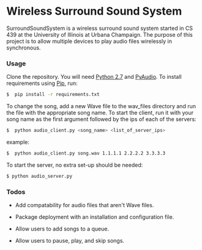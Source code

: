 # Wireless Surround Sound System

SurroundSoundSystem is a wireless surround sound system started in CS 439 at the University of Illinois at Urbana Champaign. The purpose of this project is to allow multiple devices to play audio files wirelessly in synchronous. 

### Usage

Clone the repository. You will need [Python 2.7][python] and [PyAudio][pyaudio]. To install requirements using [Pip][pip], run:
```sh
$  pip install -r requirements.txt
```

To change the song, add a new Wave file to the wav_files directory and run the file with the appropriate song name. To start the client, run it with your song name as the first argument followed by the ips of each of the servers:

```sh
$  python audio_client.py <song_name> <list_of_server_ips>
```

example:

```sh
$  python audio_client.py song.wav 1.1.1.1 2.2.2.2 3.3.3.3
```

To start the server, no extra set-up should be needed:

```sh
$ python audio_server.py
```

### Todos

 * Add compatability for audio files that aren't Wave files.
 * Package deployment with an installation and configuration file.
 * Allow users to add songs to a queue.
 * Allow users to pause, play, and skip songs.

   [python]: <https://www.python.org/download/releases/2.7/>
   [pyaudio]: <https://people.csail.mit.edu/hubert/pyaudio/>
   [pip]: <https://pypi.python.org/pypi/pip/>
